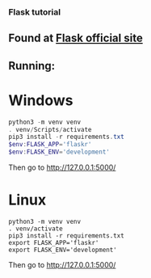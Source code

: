 ### Flask tutorial

## Found at [Flask official site](https://flask.palletsprojects.com/en/2.0.x/tutorial/)

## Running:

# Windows

``` powershell
python3 -m venv venv
. venv/Scripts/activate
pip3 install -r requirements.txt
$env:FLASK_APP='flaskr'
$env:FLASK_ENV='development'
```

Then go to http://127.0.0.1:5000/

# Linux

``` shell
python3 -m venv venv
. venv/activate
pip3 install -r requirements.txt
export FLASK_APP='flaskr'
export FLASK_ENV='development'
```

Then go to http://127.0.0.1:5000/
